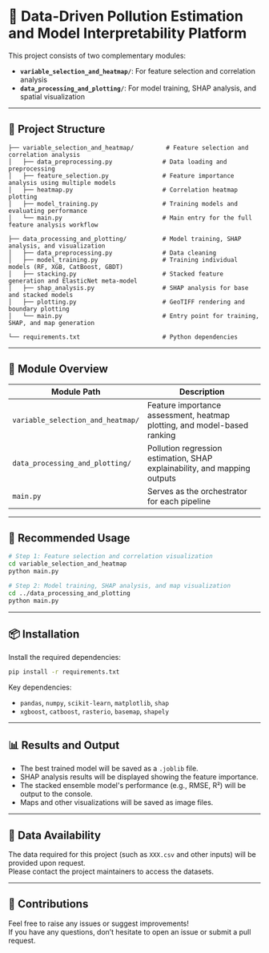 # 🔬 Data-Driven Pollution Estimation and Model Interpretability Platform

This project consists of two complementary modules:

- **`variable_selection_and_heatmap/`**: For feature selection and correlation analysis
- **`data_processing_and_plotting/`**: For model training, SHAP analysis, and spatial visualization

---

## 📁 Project Structure

```
├── variable_selection_and_heatmap/         # Feature selection and correlation analysis
│   ├── data_preprocessing.py              # Data loading and preprocessing
│   ├── feature_selection.py               # Feature importance analysis using multiple models
│   ├── heatmap.py                         # Correlation heatmap plotting
│   ├── model_training.py                  # Training models and evaluating performance
│   └── main.py                            # Main entry for the full feature analysis workflow

├── data_processing_and_plotting/          # Model training, SHAP analysis, and visualization
│   ├── data_preprocessing.py              # Data cleaning
│   ├── model_training.py                  # Training individual models (RF, XGB, CatBoost, GBDT)
│   ├── stacking.py                        # Stacked feature generation and ElasticNet meta-model
│   ├── shap_analysis.py                   # SHAP analysis for base and stacked models
│   ├── plotting.py                        # GeoTIFF rendering and boundary plotting
│   └── main.py                            # Entry point for training, SHAP, and map generation

└── requirements.txt                       # Python dependencies
```

---

## 🧠 Module Overview

| Module Path | Description |
|-------------|-------------|
| `variable_selection_and_heatmap/` | Feature importance assessment, heatmap plotting, and model-based ranking |
| `data_processing_and_plotting/`   | Pollution regression estimation, SHAP explainability, and mapping outputs |
| `main.py`                         | Serves as the orchestrator for each pipeline |

---

## 🚀 Recommended Usage

```bash
# Step 1: Feature selection and correlation visualization
cd variable_selection_and_heatmap
python main.py

# Step 2: Model training, SHAP analysis, and map visualization
cd ../data_processing_and_plotting
python main.py
```

---

## 📦 Installation

Install the required dependencies:

```bash
pip install -r requirements.txt
```

Key dependencies:
- `pandas`, `numpy`, `scikit-learn`, `matplotlib`, `shap`
- `xgboost`, `catboost`, `rasterio`, `basemap`, `shapely`

---

## 📊 Results and Output

- The best trained model will be saved as a `.joblib` file.
- SHAP analysis results will be displayed showing the feature importance.
- The stacked ensemble model's performance (e.g., RMSE, R²) will be output to the console.
- Maps and other visualizations will be saved as image files.

---

## 📂 Data Availability

The data required for this project (such as `XXX.csv` and other inputs) will be provided upon request.  
Please contact the project maintainers to access the datasets.

---

## 🤝 Contributions

Feel free to raise any issues or suggest improvements!  
If you have any questions, don’t hesitate to open an issue or submit a pull request.
